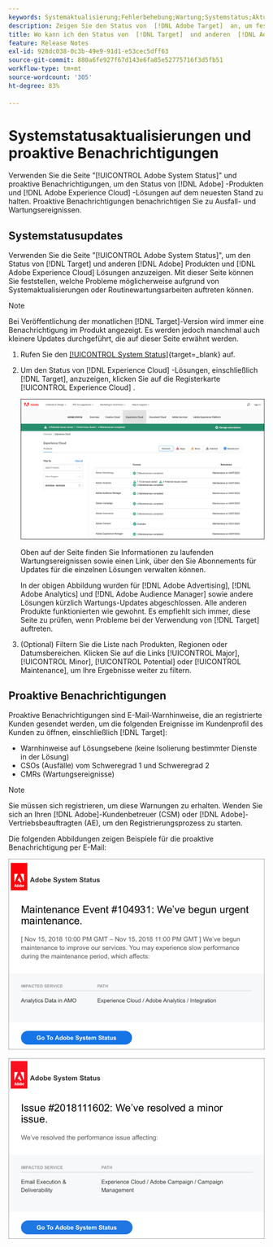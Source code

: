 ```yaml
---
keywords: Systemaktualisierung;Fehlerbehebung;Wartung;Systemstatus;Aktualisierungsstatus
description: Zeigen Sie den Status von  [!DNL Adobe Target]  an, um festzustellen, ob ein vorliegendes Problem möglicherweise durch eine Systemaktualisierung oder Routinewartung verursacht wird.
title: Wo kann ich den Status von  [!DNL Target]  und anderen  [!DNL Adobe] -Produkten anzeigen?
feature: Release Notes
exl-id: 928dc038-0c3b-49e9-91d1-e53cec5dff63
source-git-commit: 880a6fe927f67d143e6fa85e52775716f3d5fb51
workflow-type: tm+mt
source-wordcount: '305'
ht-degree: 83%

---
```


# Systemstatusaktualisierungen und proaktive Benachrichtigungen

Verwenden Sie die Seite &quot;[!UICONTROL Adobe System Status]&quot; und proaktive Benachrichtigungen, um den Status von [!DNL Adobe] -Produkten und [!DNL Adobe Experience Cloud] -Lösungen auf dem neuesten Stand zu halten. Proaktive Benachrichtigungen benachrichtigen Sie zu Ausfall- und Wartungsereignissen.

## Systemstatusupdates

Verwenden Sie die Seite &quot;[!UICONTROL Adobe System Status]&quot;, um den Status von [!DNL Target] und anderen [!DNL Adobe] Produkten und [!DNL Adobe Experience Cloud] Lösungen anzuzeigen. Mit dieser Seite können Sie feststellen, welche Probleme möglicherweise aufgrund von Systemaktualisierungen oder Routinewartungsarbeiten auftreten können.

>[!NOTE]
>
>Bei Veröffentlichung der monatlichen [!DNL Target]-Version wird immer eine Benachrichtigung im Produkt angezeigt. Es werden jedoch manchmal auch kleinere Updates durchgeführt, die auf dieser Seite erwähnt werden.

1. Rufen Sie den [[!UICONTROL System Status]](https://status.adobe.com/de){target=_blank} auf.

1. Um den Status von [!DNL Experience Cloud] -Lösungen, einschließlich [!DNL Target], anzuzeigen, klicken Sie auf die Registerkarte [!UICONTROL Experience Cloud] .

   ![system_status Bild](assets/system_status.png)

   Oben auf der Seite finden Sie Informationen zu laufenden Wartungsereignissen sowie einen Link, über den Sie Abonnements für Updates für die einzelnen Lösungen verwalten können.

   In der obigen Abbildung wurden für [!DNL Adobe Advertising], [!DNL Adobe Analytics] und [!DNL Adobe Audience Manager] sowie andere Lösungen kürzlich Wartungs-Updates abgeschlossen. Alle anderen Produkte funktionierten wie gewohnt. Es empfiehlt sich immer, diese Seite zu prüfen, wenn Probleme bei der Verwendung von [!DNL Target] auftreten.

1. (Optional) Filtern Sie die Liste nach Produkten, Regionen oder Datumsbereichen. Klicken Sie auf die Links [!UICONTROL Major], [!UICONTROL Minor], [!UICONTROL Potential] oder [!UICONTROL Maintenance], um Ihre Ergebnisse weiter zu filtern.

## Proaktive Benachrichtigungen

Proaktive Benachrichtigungen sind E-Mail-Warnhinweise, die an registrierte Kunden gesendet werden, um die folgenden Ereignisse im Kundenprofil des Kunden zu öffnen, einschließlich [!DNL Target]:

* Warnhinweise auf Lösungsebene (keine Isolierung bestimmter Dienste in der Lösung)
* CSOs (Ausfälle) vom Schweregrad 1 und Schweregrad 2
* CMRs (Wartungsereignisse)

>[!NOTE]
>
>Sie müssen sich registrieren, um diese Warnungen zu erhalten. Wenden Sie sich an Ihren [!DNL Adobe]-Kundenbetreuer (CSM) oder [!DNL Adobe]-Vertriebsbeauftragten (AE), um den Registrierungsprozess zu starten.

Die folgenden Abbildungen zeigen Beispiele für die proaktive Benachrichtigung per E-Mail:

![Proaktive Benachrichtigung 1](/help/main/r-release-notes/assets/proactive-notification-1.png)

![Proaktive Benachrichtigung 2](/help/main/r-release-notes/assets/proactive-notification-2.png)
